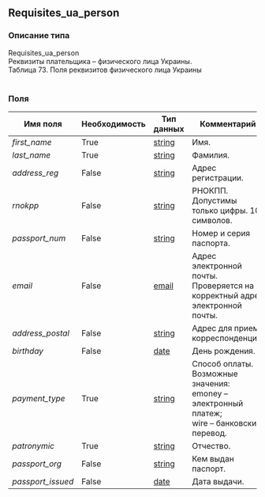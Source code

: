 
## Requisites_ua_person

### Описание типа
Requisites_ua_person<br/>Реквизиты плательщика – физического лица Украины.<br/>Таблица 73. Поля реквизитов физического лица Украины<br/><br/>
### Поля

| Имя поля | Необходимость | Тип данных | Комментарий |
|---|---|---|---|
|*first_name*|True|[string](/docs/types/string.md)|Имя.<br/>|
|*last_name*|True|[string](/docs/types/string.md)|Фамилия.<br/>|
|*address_reg*|False|[string](/docs/types/string.md)|Адрес регистрации.<br/>|
|*rnokpp*|False|[string](/docs/types/string.md)|РНОКПП.<br/>Допустимы только цифры. 10 символов.<br/>|
|*passport_num*|False|[string](/docs/types/string.md)|Номер и серия паспорта.<br/>|
|*email*|False|[email](/docs/types/email.md)|Адрес электронной почты.<br/>Проверяется на корректный адрес электронной почты.<br/>|
|*address_postal*|False|[string](/docs/types/string.md)|Адрес для приема корреспонденции.<br/>|
|*birthday*|False|[date](/docs/types/date.md)|День рождения.<br/>|
|*payment_type*|True|[string](/docs/types/string.md)|Способ оплаты.<br/>Возможные значения:<br/>emoney – электронный платеж;<br/>wire – банковский перевод.<br/>|
|*patronymic*|True|[string](/docs/types/string.md)|Отчество.<br/>|
|*passport_org*|False|[string](/docs/types/string.md)|Кем выдан паспорт.<br/>|
|*passport_issued*|False|[date](/docs/types/date.md)|Дата выдачи.<br/>|
